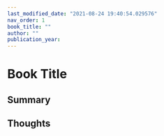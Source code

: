 ```yaml
---
last_modified_date: "2021-08-24 19:40:54.029576"
nav_order: 1
book_title: ""
author: ""
publication_year:
---
```


# Book Title

## Summary

## Thoughts